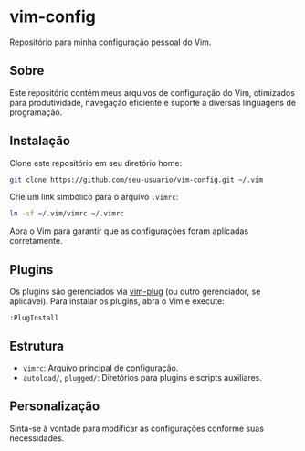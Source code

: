 # vim-config

Repositório para minha configuração pessoal do Vim.

## Sobre

Este repositório contém meus arquivos de configuração do Vim, otimizados para produtividade, navegação eficiente e suporte a diversas linguagens de programação.

## Instalação

Clone este repositório em seu diretório home:

```sh
git clone https://github.com/seu-usuario/vim-config.git ~/.vim
```

Crie um link simbólico para o arquivo `.vimrc`:

```sh
ln -sf ~/.vim/vimrc ~/.vimrc
```

Abra o Vim para garantir que as configurações foram aplicadas corretamente.

## Plugins

Os plugins são gerenciados via [vim-plug](https://github.com/junegunn/vim-plug) (ou outro gerenciador, se aplicável). Para instalar os plugins, abra o Vim e execute:

```
:PlugInstall
```

## Estrutura

- `vimrc`: Arquivo principal de configuração.
- `autoload/`, `plugged/`: Diretórios para plugins e scripts auxiliares.

## Personalização

Sinta-se à vontade para modificar as configurações conforme suas necessidades.

